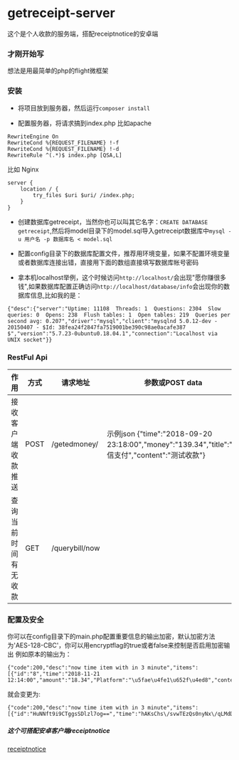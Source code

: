 # getreceipt-server
这个是个人收款的服务端，搭配receiptnotice的安卓端

### 才刚开始写
想法是用最简单的php的flight微框架


### 安装
- 将项目放到服务器，然后运行`composer install` 

- 配置服务器，将请求搞到index.php
比如apache 
```
RewriteEngine On
RewriteCond %{REQUEST_FILENAME} !-f
RewriteCond %{REQUEST_FILENAME} !-d
RewriteRule ^(.*)$ index.php [QSA,L]
```
比如 Nginx
```
server {
    location / {
        try_files $uri $uri/ /index.php;
    }
}
```
- 创建数据库getreceipt，当然你也可以叫其它名字：`CREATE DATABASE getreceipt`,然后将model目录下的model.sql导入getreceipt数据库中`mysql -u 用户名 -p 数据库名 < model.sql`

- 配置config目录下的数据库配置文件，推荐用环境变量，如果不配置环境变量或者数据库连接出错，直接用下面的数组直接填写数据库帐号密码

- 拿本机localhost举例，这个时候访问`http://localhost/`会出现"愿你赚很多钱",如果数据库配置正确访问`http://localhost/database/info`会出现你的数据库信息,比如我的是：
```
{"desc":{"server":"Uptime: 11108  Threads: 1  Questions: 2304  Slow queries: 0  Opens: 238  Flush tables: 1  Open tables: 219  Queries per second avg: 0.207","driver":"mysql","client":"mysqlnd 5.0.12-dev - 20150407 - $Id: 38fea24f2847fa7519001be390c98ae0acafe387 $","version":"5.7.23-0ubuntu0.18.04.1","connection":"Localhost via UNIX socket"}}
```
### RestFul Api
| 作用 | 方式 | 请求地址 | 参数或POST data |
|-|-|-|-|
|接收客户端收款推送 | POST | /getedmoney/ | 示例json {"time":"2018-09-20 23:18:00","money":"139.34","title":"微信支付","content":"测试收款"} |
|查询当前时间有无收款 | GET | /querybill/now| |

### 配置及安全
你可以在config目录下的main.php配置重要信息的输出加密，默认加密方法为'AES-128-CBC'，你可以用encryptflag的true或者false来控制是否启用加密输出
例如原本的输出为：
```
{"code":200,"desc":"now time item with in 3 minute","items":[{"id":"8","time":"2018-11-21 12:14:00","amount":"18.34","Platform":"\u5fae\u4fe1\u652f\u4ed8","content":"\u6d4b\u8bd5\u6536\u6b3e"}]}
```
就会变更为:
```
{"code":200,"desc":"now time item with in 3 minute","items":[{"id":"HuNNft9i9CTggsSDlzl7og==","time":"hAKsChs\/svwTEzQs0nyNx\/qLMdDUY35jJFq6qmjsgHY=","amount":"h4UxI\/eG7QrqyFZl1pPYAg==","Platform":"BydkhOBrTOjG+rLWMcA+Dw==","content":"tRu1GenMhrsG0EulUAjZ6g=="}]}
```






##### 这个可搭配安卓客户端receiptnotice
[receiptnotice](https://github.com/WeihuaGu/receiptnotice)
